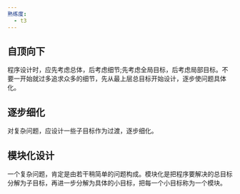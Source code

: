 ```yaml
---
熟练度:
  - t3
---
```

## 自顶向下

程序设计时，应先考虑总体，后考虑细节;先考虑全局目标，后考虑局部目标。不要一开始就过多追求众多的细节，先从最上层总目标开始设计，逐步使问题具体化。

## 逐步细化

对复杂问题，应设计一些子目标作为过渡，逐步细化。

## 模块化设计

一个复杂问题，肯定是由若干稍简单的问题构成。模块化是把程序要解决的总目标分解为子目标，再进一步分解为具体的小目标，把每一个小目标称为一个模块。